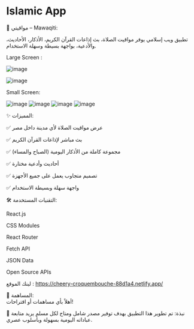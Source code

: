 # Islamic App

🕌 مواقيتي – Mawaqiti:  

تطبيق ويب إسلامي يوفر مواقيت الصلاة، بث إذاعات القرآن الكريم، الأذكار، الأحاديث، والأدعية، بواجهة بسيطة وسهلة الاستخدام.   



     
Large Screen :   


![image](https://github.com/user-attachments/assets/83f822ca-9341-448f-9a69-703ce6af4c4a)
               






![image](https://github.com/user-attachments/assets/57803694-5a51-4512-95c6-071970b8830d)






Small Screen:                      

 ![image](https://github.com/user-attachments/assets/6b687e87-b0d5-406e-aa70-21715caeab8a)     ![image](https://github.com/user-attachments/assets/6e96323a-41d5-4064-97d7-cd3d89744706)    ![image](https://github.com/user-attachments/assets/afb2e4d9-384c-4559-b540-ef22c2a5c02d)     ![image](https://github.com/user-attachments/assets/705bb933-6f88-4f1d-884f-b5004bedb421)







✨ المميزات:

✅ عرض مواقيت الصلاة لأي مدينة داخل مصر 

✅ بث مباشر لإذاعات القرآن الكريم 

✅ مجموعة كاملة من الأذكار اليومية (الصباح والمساء) 

✅ أحاديث وأدعية مختارة 

✅ تصميم متجاوب يعمل على جميع الأجهزة 

✅ واجهة سهلة وبسيطة الاستخدام   





🛠 التقنيات المستخدمة:

React.js

CSS Modules

React Router

Fetch API

JSON Data

Open Source APIs

لينك الموقع :
https://cheery-croquembouche-88d1a4.netlify.app/

🤝 المساهمة:  
أهلاً بأي مساهمات أو اقتراحات!


💬 نبذة:
تم تطوير هذا التطبيق بهدف توفير مصدر شامل ومتاح لكل مسلم يريد متابعة عباداته اليومية بسهولة وبأسلوب عصري.


